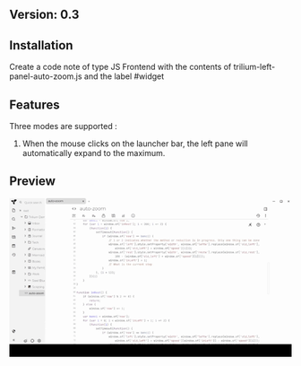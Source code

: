 ## Version: 0.3
## Installation
Create a code note of type JS Frontend with the contents of trilium-left-panel-auto-zoom.js and the label #widget
## Features
 Three modes are supported :
 1. When the mouse clicks on the launcher bar, the left pane will automatically expand to the maximum.
## Preview
![](./preview.gif)